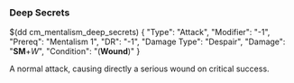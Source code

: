 ### Deep Secrets

$(dd cm_mentalism_deep_secrets)
{ "Type": "Attack",
	"Modifier": "-1",
	"Prereq": "Mentalism 1",
	"DR": "-1",
	"Damage Type": "Despair",
	"Damage": "__SM__+*W*",
	"Condition": "(__Wound__)"
}

A normal attack, causing directly a serious wound on critical success.
